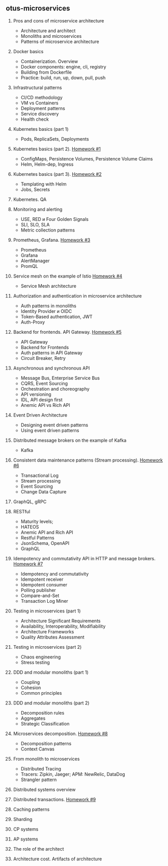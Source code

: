 ## otus-microservices

1. Pros and cons of microservice architecture
    * Architecture and architect
    * Monoliths and microservices
    * Patterns of microservice architecture
    

2. Docker basics
   * Containerization. Overview
   * Docker components: engine, cli, registry
   * Building from Dockerfile
   * Practice: build, run, up, down, pull, push
    

3. Infrastructural patterns
   * CI/CD methodology
   * VM vs Containers
   * Deployment patterns
   * Service discovery 
   * Health check


4. Kubernetes basics (part 1)
   * Pods, ReplicaSets, Deployments


5. Kubernetes basics (part 2). [Homework #1](https://github.com/khaydarov/otus-microservices/tree/main/hw01)
   * ConfigMaps, Persistence Volumes, Persistence Volume Claims
   * Helm, Helm-dep, Ingress 


6. Kubernetes basics (part 3). [Homework #2](https://github.com/khaydarov/otus-microservices/tree/main/hw02)
   * Templating with Helm
   * Jobs, Secrets


7. Kubernetes. QA
8. Monitoring and alerting
   * USE, RED и Four Golden Signals
   * SLI, SLO, SLA
   * Metric collection patterns
    

9. Prometheus, Grafana. [Homework #3](https://github.com/khaydarov/otus-microservices/tree/main/hw03)
   * Prometheus
   * Grafana
   * AlertManager
   * PromQL 
    

10. Service mesh on the example of Istio [Homework #4](https://github.com/khaydarov/otus-microservices/tree/main/hw04)
    * Service Mesh architecture


11. Authorization and authentication in microservice architecture
    * Auth patterns in monoliths
    * Identity Provider и OIDC
    * Token-Based authentication, JWT
    * Auth-Proxy
    

12. Backend for frontends. API Gateway. [Homework #5](https://github.com/khaydarov/otus-microservices/tree/main/hw05)
    * API Gateway
    * Backend for Frontends
    * Auth patterns in API Gateway
    * Circuit Breaker, Retry


13. Asynchronous and synchronous API
    * Message Bus, Enterprise Service Bus
    * CQRS, Event Sourcing  
    * Orchestration and choreography
    * API versioning
    * IDL, API design first
    * Anemic API vs Rich API


14. Event Driven Architecture
    * Designing event driven patterns
    * Using event driven patterns


15. Distributed message brokers on the example of Kafka
    * Kafka    


16. Consistent data maintenance patterns (Stream processing). [Homework #6](https://github.com/khaydarov/otus-microservices/tree/main/hw06)
    * Transactional Log
    * Stream processing
    * Event Sourcing
    * Change Data Capture


17. GraphQL, gRPC
18. RESTful
    * Maturity levels;
    * HATEOS  
    * Anemic API and Rich API
    * Restful Patterns
    * JsonSchema, OpenAPI
    * GraphQL


19. Idempotency and commutativity API in HTTP and message brokers. [Homework #7](https://github.com/khaydarov/otus-microservices/tree/main/hw07)
    * Idempotency and commutativity
    * Idempotent receiver
    * Idempotent consumer
    * Polling publisher
    * Compare-and-Set
    * Transaction Log Miner
    

20. Testing in microservices (part 1)
    * Architecture Significant Requirements
    * Availability, Interoperability, Modifiability
    * Architecture Frameworks
    * Quality Attributes Assessment


21. Testing in microservices (part 2)
    * Chaos engineering
    * Stress testing    


22. DDD and modular monoliths (part 1)
    * Coupling
    * Cohesion
    * Common principles

23. DDD and modular monoliths (part 2)
    * Decomposition rules
    * Aggregates
    * Strategic Classification

24. Microservices decomposition. [Homework #8](https://github.com/khaydarov/otus-microservices/tree/main/hw08)
    * Decomposition patterns
    * Context Canvas
    

25. From monolith to microservices
    * Distributed Tracing
    * Tracers: Zipkin, Jaeger; APM: NewRelic, DataDog
    * Strangler pattern


26. Distributed systems overview
27. Distributed transactions. [Homework #9](https://github.com/khaydarov/otus-microservices/tree/main/hw09)
28. Caching patterns
29. Sharding
30. CP systems
31. AP systems
32. The role of the architect
33. Architecture cost. Artifacts of architecture
